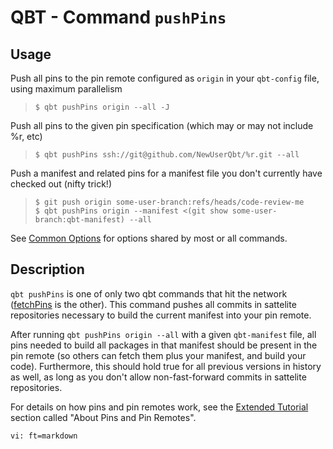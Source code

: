 # QBT - Command `pushPins`

## Usage

Push all pins to the pin remote configured as `origin` in your `qbt-config` file, using maximum parallelism

>     $ qbt pushPins origin --all -J

Push all pins to the given pin specification (which may or may not include %r, etc)

>     $ qbt pushPins ssh://git@github.com/NewUserQbt/%r.git --all

Push a manifest and related pins for a manifest file you don't currently have checked out (nifty trick!)

>     $ git push origin some-user-branch:refs/heads/code-review-me
>     $ qbt pushPins origin --manifest <(git show some-user-branch:qbt-manifest) --all

See [Common Options](qbt-common-options.html) for options shared by most or all commands.

## Description

`qbt pushPins` is one of only two qbt commands that hit the network ([fetchPins](qbt-fetch-pins.html) is the other).  This command pushes all commits in sattelite repositories necessary to build the current manifest into your pin remote.

After running `qbt pushPins origin --all` with a given `qbt-manifest` file, all pins needed to build all packages in that manifest should be present in the pin remote (so others can fetch them plus your manifest, and build your code).  Furthermore, this should hold true for all previous versions in history as well, as long as you don't allow non-fast-forward commits in sattelite repositories.

For details on how pins and pin remotes work, see the [Extended Tutorial](tutorial.html) section called "About Pins and Pin Remotes".

    vi: ft=markdown
